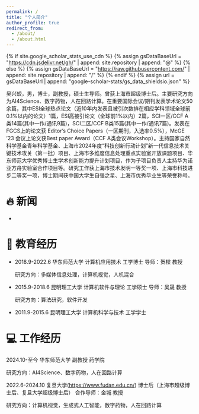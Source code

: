 ```yaml
---
permalink: /
title: "个人简介"
author_profile: true
redirect_from:
  - /about/
  - /about.html
---
```


{% if site.google_scholar_stats_use_cdn %}
{% assign gsDataBaseUrl = "https://cdn.jsdelivr.net/gh/" | append: site.repository | append: "@" %}
{% else %}
{% assign gsDataBaseUrl = "https://raw.githubusercontent.com/" | append: site.repository | append: "/" %}
{% endif %}
{% assign url = gsDataBaseUrl | append: "google-scholar-stats/gs_data_shieldsio.json" %}

<span class='anchor' id='about-me'></span>

吴兴蛟，男，博士，副教授，硕士生导师。曾获上海市超级博士后。主要研究方向为AI4Science、数字药物，人在回路计算。在重要国际会议/期刊发表学术论文50余篇，其中ESI全球热点论文（近10年内发表且被引次数排在相应学科领域全球前0.1%以内的论文）1篇，ESI高被引论文（全球前1%以内）2篇，SCI一区/CCF A类14篇(其中一作/通讯9篇)，SCI二区/CCF B类15篇(其中一作/通讯7篇)。发表在 FGCS上的论文获 Editor’s Choice Papers（一区期刊，入选率0.5%），McGE ’23 会议上论文获Best paper Award（CCF A类会议Workshop）。主持国家自然科学基金青年科学基金、上海市2024年度“科技创新行动计划”新一代信息技术关键技术攻关（第一批）项目、上海市多维度信息处理重点实验室开放课题项目、华东师范大学优秀博士生学术创新能力提升计划项目，作为子项目负责人主持华为诺亚方舟实验室合作项目等。研究工作获上海市技术发明一等奖一项、上海市科技进步二等奖一项，博士期间获中国大学生自强之星、上海市优秀毕业生等荣誉称号。

# 🔥 新闻
- 

# 📖 教育经历

- 2018.9-2022.6 华东师范大学 计算机应用技术 工学博士 导师：贺樑 教授

  研究方向：多媒体信息处理，计算机视觉，人机混合

- 2015.9-2018.6 昆明理工大学 计算机软件与理论 工学硕士 导师：吴晟 教授

  研究方向：算法研究，软件开发

- 2011.9-2015.6 昆明理工大学 计算机科学与技术 工学学士

# 💻 工作经历

2024.10-至今	华东师范大学		副教授	  药学院

研究方向：AI4Science、数字药物，人在回路计算

2022.6-2024.10 复旦大学(https://www.fudan.edu.cn/)    博士后（上海市超级博士后、复旦大学超级博士后） 合作导师：金城 教授
  
研究方向：计算机视觉，生成式人工智能，数字药物，人在回路计算
